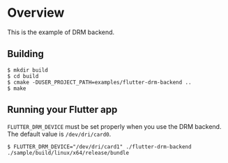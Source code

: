 # Overview

This is the example of DRM backend.

## Building

```Shell
$ mkdir build
$ cd build
$ cmake -DUSER_PROJECT_PATH=examples/flutter-drm-backend ..
$ make
```

## Running your Flutter app

`FLUTTER_DRM_DEVICE` must be set properly when you use the DRM backend. The default value is `/dev/dri/card0`.

```
$ FLUTTER_DRM_DEVICE="/dev/dri/card1" ./flutter-drm-backend ./sample/build/linux/x64/release/bundle
```
